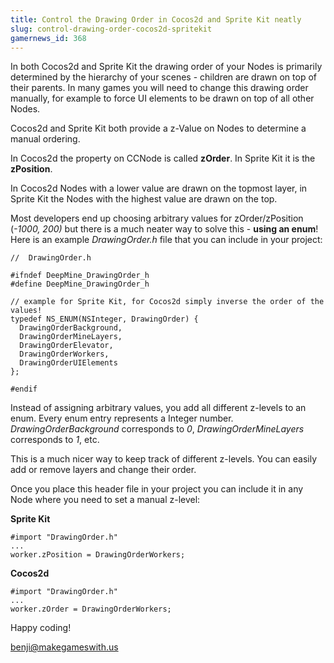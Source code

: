 ```yaml
---
title: Control the Drawing Order in Cocos2d and Sprite Kit neatly
slug: control-drawing-order-cocos2d-spritekit
gamernews_id: 368
---            
```


In both Cocos2d and Sprite Kit the drawing order of your Nodes is primarily determined by the hierarchy of your scenes - children are drawn on top of their parents. In many games you will need to change this drawing order manually, for example to force UI elements to be drawn on top of all other Nodes.

Cocos2d and Sprite Kit both provide a z-Value on Nodes to determine a manual ordering.

In Cocos2d the property on CCNode is called **zOrder**. In Sprite Kit it is the **zPosition**.

In Cocos2d Nodes with a lower value are drawn on the topmost layer, in Sprite Kit the Nodes with the highest value are drawn on the top.

Most developers end up choosing arbitrary values for zOrder/zPosition (*-1000, 200)* but there is a much neater way to solve this - **using an enum**! Here is an example *DrawingOrder.h* file that you can include in your project:

    //  DrawingOrder.h

    #ifndef DeepMine_DrawingOrder_h
    #define DeepMine_DrawingOrder_h

    // example for Sprite Kit, for Cocos2d simply inverse the order of the values!
    typedef NS_ENUM(NSInteger, DrawingOrder) {
      DrawingOrderBackground,
      DrawingOrderMineLayers,
      DrawingOrderElevator,
      DrawingOrderWorkers,
      DrawingOrderUIElements
    };

    #endif

Instead of assigning arbitrary values, you add all different z-levels to an enum. Every enum entry represents a Integer number. *DrawingOrderBackground* corresponds to *0*, *DrawingOrderMineLayers* corresponds to *1*, etc. 

This is a much nicer way to keep track of different z-levels. You can easily add or remove layers and change their order.

Once you place this header file in your project you can include it in any Node where you need to set a manual z-level:

**Sprite Kit**

    #import "DrawingOrder.h"
    ...
    worker.zPosition = DrawingOrderWorkers;

**Cocos2d**

    #import "DrawingOrder.h"
    ...
    worker.zOrder = DrawingOrderWorkers;

Happy coding!

benji@makegameswith.us
